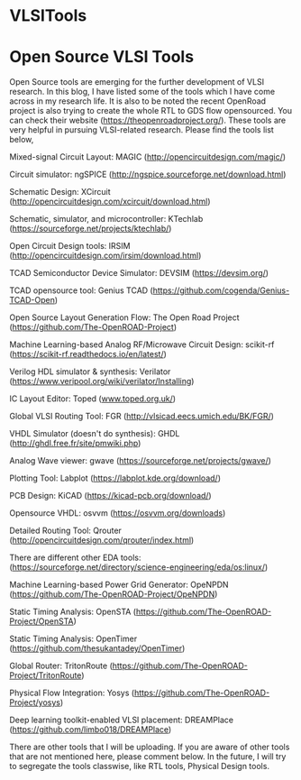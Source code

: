 # VLSITools
# Open Source VLSI Tools
Open Source tools are emerging for the further development of VLSI research. In this blog, I have listed some of the tools which I have come across in my research life. It is also to be noted the recent OpenRoad project is also trying to create the whole RTL to GDS flow opensourced. You can check their website (https://theopenroadproject.org/). These tools are very helpful in pursuing VLSI-related research. Please find the tools list below,

Mixed-signal Circuit Layout: MAGIC (http://opencircuitdesign.com/magic/)

Circuit simulator: ngSPICE  (http://ngspice.sourceforge.net/download.html)

Schematic Design: XCircuit (http://opencircuitdesign.com/xcircuit/download.html)

Schematic, simulator, and microcontroller: KTechlab (https://sourceforge.net/projects/ktechlab/)

Open Circuit Design tools: IRSIM (http://opencircuitdesign.com/irsim/download.html)

TCAD Semiconductor Device Simulator: DEVSIM (https://devsim.org/)

TCAD opensource tool: Genius TCAD (https://github.com/cogenda/Genius-TCAD-Open) 

Open Source Layout Generation Flow: The Open Road Project (https://github.com/The-OpenROAD-Project)

Machine Learning-based Analog RF/Microwave Circuit Design: scikit-rf (https://scikit-rf.readthedocs.io/en/latest/)

Verilog HDL simulator & synthesis: Verilator (https://www.veripool.org/wiki/verilator/Installing)

IC Layout Editor: Toped (www.toped.org.uk/)

Global VLSI Routing Tool: FGR (http://vlsicad.eecs.umich.edu/BK/FGR/)

VHDL Simulator (doesn't do synthesis): GHDL (http://ghdl.free.fr/site/pmwiki.php)
     
Analog Wave viewer: gwave (https://sourceforge.net/projects/gwave/)

Plotting Tool: Labplot (https://labplot.kde.org/download/)

PCB Design: KiCAD (https://kicad-pcb.org/download/) 

Opensource VHDL: osvvm (https://osvvm.org/downloads)

Detailed Routing Tool: Qrouter (http://opencircuitdesign.com/qrouter/index.html)

There are different other EDA tools: (https://sourceforge.net/directory/science-engineering/eda/os:linux/)

Machine Learning-based Power Grid Generator: OpeNPDN (https://github.com/The-OpenROAD-Project/OpeNPDN)

Static Timing Analysis: OpenSTA (https://github.com/The-OpenROAD-Project/OpenSTA)

Static Timing Analysis: OpenTimer (https://github.com/thesukantadey/OpenTimer)

Global Router: TritonRoute (https://github.com/The-OpenROAD-Project/TritonRoute)

Physical Flow Integration: Yosys (https://github.com/The-OpenROAD-Project/yosys) 

Deep learning toolkit-enabled VLSI placement: DREAMPlace (https://github.com/limbo018/DREAMPlace)

There are other tools that I will be uploading. If you are aware of other tools that are not mentioned here, please comment below. In the future, I will try to segregate the tools classwise, like RTL tools, Physical Design tools.

